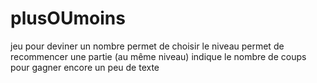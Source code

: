 plusOUmoins
===========

jeu pour deviner un nombre
permet de choisir le niveau
permet de recommencer une partie (au même niveau)
indique le nombre de coups pour gagner
encore un peu de texte